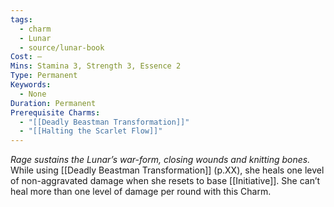 ```yaml
---
tags:
  - charm
  - Lunar
  - source/lunar-book
Cost: —
Mins: Stamina 3, Strength 3, Essence 2
Type: Permanent
Keywords:
  - None
Duration: Permanent
Prerequisite Charms:
  - "[[Deadly Beastman Transformation]]"
  - "[[Halting the Scarlet Flow]]"
---
```

*Rage sustains the Lunar’s war-form, closing wounds and knitting bones.*
While using [[Deadly Beastman Transformation]] (p.XX), she heals one level of non-aggravated damage when she resets to base [[Initiative]]. She can’t heal more than one level of damage per round with this Charm.
